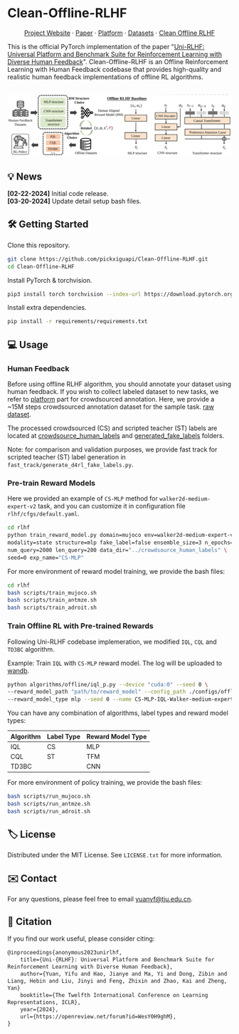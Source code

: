 # Clean-Offline-RLHF

<p align="center">
<a href="https://uni-rlhf.github.io/">Project Website</a>
·
<a href="https://arxiv.org/abs/2402.02423">Paper</a>
·
<a href="">Platform</a>
·
<a href="https://drive.google.com/drive/folders/1JMWyl0iAm2JJ5pOBW5M9kTOj6pJn8H3N?usp=drive_link">Datasets</a>
·
<a href="https://github.com/TJU-DRL-LAB/Uni-RLHF">Clean Offline RLHF</a>
</p>

This is the official PyTorch implementation of the paper "[Uni-RLHF: Universal Platform and Benchmark Suite for Reinforcement Learning with Diverse Human Feedback](https://arxiv.org/abs/2402.02423)". Clean-Offline-RLHF is an Offline Reinforcement Learning with Human Feedback codebase that provides high-quality and realistic human feedback implementations of offline RL algorithms. 
<p align="center">
    <br>
    <img src="assets/offline-RLHF.png" width="700"/>
    <br>
<p>

## 💡 News

**[02-22-2024]** Initial code release.  
**[03-20-2024]** Update detail setup bash files.

## 🛠️ Getting Started

Clone this repository.
```bash
git clone https://github.com/pickxiguapi/Clean-Offline-RLHF.git
cd Clean-Offline-RLHF
```
Install PyTorch & torchvision.
```bash
pip3 install torch torchvision --index-url https://download.pytorch.org/whl/cu118
```
Install extra dependencies.
```bash
pip install -r requirements/requirements.txt
```

## 💻 Usage

### Human Feedback

Before using offline RLHF algorithm, you should annotate your dataset using human feedback. If you wish to collect labeled dataset to new tasks, we refer to [platform]() part for crowdsourced annotation. Here, we provide a ~15M steps crowdsourced annotation dataset for the sample task. [raw dataset](https://drive.google.com/drive/folders/1JMWyl0iAm2JJ5pOBW5M9kTOj6pJn8H3N?usp=drive_link). 

The processed crowdsourced (CS) and scripted teacher (ST) labels are located at [crowdsource_human_labels](crowdsource_human_labels/) and [generated_fake_labels](generated_fake_labels/) folders.

Note: for comparison and validation purposes, we provide fast track for scripted teacher (ST) label generation in `fast_track/generate_d4rl_fake_labels.py`.

### Pre-train Reward Models

Here we provided an example of `CS-MLP` method for `walker2d-medium-expert-v2` task, and you can customize it in configuration file `rlhf/cfgs/default.yaml`.
```bash
cd rlhf
python train_reward_model.py domain=mujoco env=walker2d-medium-expert-v2 \
modality=state structure=mlp fake_label=false ensemble_size=3 n_epochs=50 \
num_query=2000 len_query=200 data_dir="../crowdsource_human_labels" \
seed=0 exp_name="CS-MLP"
```

For more environment of reward model training, we provide the bash files:
```bash
cd rlhf
bash scripts/train_mujoco.sh
bash scripts/train_antmze.sh
bash scripts/train_adroit.sh
```

### Train Offline RL with Pre-trained Rewards 

Following Uni-RLHF codebase implemeration, we modified `IQL`, `CQL` and `TD3BC` algorithm.

Example: Train `IQL` with `CS-MLP` reward model. The log will be uploaded to [wandb](https://wandb.ai/site).
```bash
python algorithms/offline/iql_p.py --device "cuda:0" --seed 0 \
--reward_model_path "path/to/reward_model" --config_path ./configs/offline/iql/walker/medium_expert_v2.yaml \
--reward_model_type mlp --seed 0 --name CS-MLP-IQL-Walker-medium-expert-v2
```

You can have any combination of algorithms, label types and reward model types:

| Algorithm | Label Type | Reward Model Type |
|-----------|------------|-------------------|
| IQL       | CS         | MLP               |
| CQL       | ST         | TFM               |
| TD3BC     |            | CNN               |


For more environment of policy training, we provide the bash files:
```bash
bash scripts/run_mujoco.sh
bash scripts/run_antmze.sh
bash scripts/run_adroit.sh
```

<!-- LICENSE -->
## 🏷️ License

Distributed under the MIT License. See `LICENSE.txt` for more information.

<!-- CONTACT -->
## ✉️ Contact

For any questions, please feel free to email yuanyf@tju.edu.cn.

<!-- CITATION -->
## 📝 Citation

If you find our work useful, please consider citing:
```
@inproceedings{anonymous2023unirlhf,
    title={Uni-{RLHF}: Universal Platform and Benchmark Suite for Reinforcement Learning with Diverse Human Feedback},
    author={Yuan, Yifu and Hao, Jianye and Ma, Yi and Dong, Zibin and Liang, Hebin and Liu, Jinyi and Feng, Zhixin and Zhao, Kai and Zheng, Yan}
    booktitle={The Twelfth International Conference on Learning Representations, ICLR},
    year={2024},
    url={https://openreview.net/forum?id=WesY0H9ghM},
}
```

